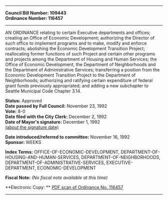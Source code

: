 * * * * *  
  
**Council Bill Number: [](#h0)[](#h2)109443**   
**Ordinance Number: 116457**  
  
* * * * *  
  
AN ORDINANCE relating to certain Executive departments and offices; creating an Office of Economic Development; authorizing the Director of such office to implement programs and to make, modify and enforce contracts; abolishing the Economic Development Transition Project; reallocating former functions of such Project and certain other programs and projects among the Department of Housing and Human Services; the Office of Economic Development, the Department of Neighborhoods and the Department of Administrative Services; transferring a position from the Economic Development Transition Project to the Department of Neighborhoods; authorizing and ratifying certain expenditure of federal grant funds previously appropriated; and adding a new subchapter to Seattle Municipal Code Chapter 3.14.  
  
**Status:** Approved   
**Date passed by Full Council:** November 23, 1992   
**Vote:** 8-0   
**Date filed with the City Clerk:** December 2, 1992   
**Date of Mayor's signature:** December 1, 1992   
[(about the signature date)](/~public/approvaldate.htm)   
  
  
**Date introduced/referred to committee:** November 16, 1992   
**Sponsor:** WEEKS   
  
**Index Terms:** OFFICE-OF-ECONOMIC-DEVELOPMENT, DEPARTMENT-OF-HOUSING-AND-HUMAN-SERVICES, DEPARTMENT-OF-NEIGHBORHOODS, DEPARTMENT-OF-ADMINISTRATIVE-SERVICES, EXECUTIVE-DEPARTMENT, ECONOMIC-DEVELOPMENT  
  
**Fiscal Note:** *(No fiscal note available at this time)*  
  
**Electronic Copy: ** [PDF scan of Ordinance No. 116457](/~archives/Ordinances/Ord_116457.pdf)  
  
* * * * *  
